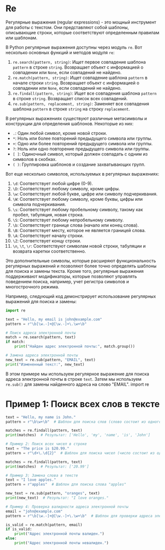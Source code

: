 
# Re

Регулярные выражения (regular expressions) - это мощный инструмент для работы с текстом. Они представляют собой шаблоны, описывающие строки, которые соответствуют определенным правилам или шаблонам.

В Python регулярные выражения доступны через модуль `re`. Вот несколько основных функций и методов модуля `re`:

1. `re.search(pattern, string)`: Ищет первое совпадение шаблона `pattern` в строке `string`. Возвращает объект с информацией о совпадении или `None`, если совпадений не найдено.
2. `re.match(pattern, string)`: Ищет совпадение шаблона `pattern` в начале строки `string`. Возвращает объект с информацией о совпадении или `None`, если совпадений не найдено.
3. `re.findall(pattern, string)`: Ищет все совпадения шаблона `pattern` в строке `string`. Возвращает список всех совпадений.
4. `re.sub(pattern, replacement, string)`: Заменяет все совпадения шаблона `pattern` в строке `string` на строку `replacement`.

В регулярных выражениях существуют различные метасимволы и конструкции для определения шаблонов. Некоторые из них:

- `.`: Один любой символ, кроме новой строки.
- `*`: Ноль или более повторений предыдущего символа или группы.
- `+`: Одно или более повторений предыдущего символа или группы.
- `?`: Ноль или одно повторение предыдущего символа или группы.
- `[ ]`: Одиночный символ, который должен совпадать с одним из символов в скобках.
- `( )`: Группировка шаблонов и создание захватывающих групп.

Вот еще несколько символов, используемых в регулярных выражениях:

1. `\d`: Соответствует любой цифре (0-9).
2. `\D`: Соответствует любому символу, кроме цифры.
3. `\w`: Соответствует любой букве, цифре или символу подчеркивания.
4. `\W`: Соответствует любому символу, кроме буквы, цифры или символа подчеркивания.
5. `\s`: Соответствует любому пробельному символу, такому как пробел, табуляция, новая строка.
6. `\S`: Соответствует любому непробельному символу.
7. `\b`: Соответствует границе слова (начало или конец слова).
8. `\B`: Соответствует месту, которое не является границей слова.
9. `\A`: Соответствует началу строки.
10. `\Z`: Соответствует концу строки.
11. `\n`, `\t`, `\r`: Соответствуют символам новой строки, табуляции и возврата каретки соответственно.

Это дополнительные символы, которые расширяют функциональность регулярных выражений и позволяют более точно определять шаблоны для поиска и замены текста. Кроме того, регулярные выражения поддерживают модификаторы, которые позволяют управлять поведением поиска, например, учет регистра символов и многострочного режима.


Например, следующий код демонстрирует использование регулярных выражений для поиска и замены:

```python
import re

text = "Hello, my email is john@example.com"
pattern = r"\b[\w.-]+@[\w.-]+\.\w+\b"

# Поиск адреса электронной почты
match = re.search(pattern, text)
if match:
    print("Найден адрес электронной почты:", match.group())

# Замена адреса электронной почты
new_text = re.sub(pattern, "EMAIL", text)
print("Измененный текст:", new_text)
```

В этом примере мы используем регулярное выражение для поиска адреса электронной почты в строке `text`. Затем мы используем `re.sub()` для замены найденного адреса на слово "EMAIL".
import re

# Пример 1: Поиск всех слов в тексте
```python
text = "Hello, my name is John."
pattern = r"\b\w+\b"  # Шаблон для поиска слов (слово состоит из одного или более символов \w)

matches = re.findall(pattern, text)
print(matches)  # Результат: ['Hello', 'my', 'name', 'is', 'John']

# Пример 2: Поиск всех чисел в строке
text = "The price is $20.99."
pattern = r"\d+\.\d{2}"  # Шаблон для поиска чисел (число состоит из одного или более цифр \d, за которыми следует точка и две цифры)

matches = re.findall(pattern, text)
print(matches)  # Результат: ['20.99']

# Пример 3: Замена слова в тексте
text = "I love apples."
pattern = r"apples"  # Шаблон для поиска слова "apples"

new_text = re.sub(pattern, "oranges", text)
print(new_text)  # Результат: "I love oranges."

# Пример 4: Проверка валидности адреса электронной почты
email = "john@example.com"
pattern = r"\b[\w.-]+@[\w.-]+\.\w+\b"  # Шаблон для проверки адреса электронной почты

is_valid = re.match(pattern, email)
if is_valid:
    print("Адрес электронной почты валиден.")
else:
    print("Адрес электронной почты невалиден.")
```

